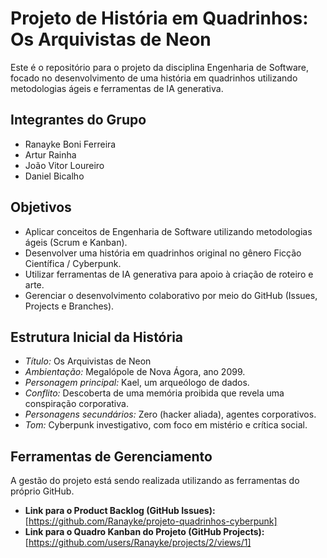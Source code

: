 # Projeto de História em Quadrinhos: Os Arquivistas de Neon

Este é o repositório para o projeto da disciplina Engenharia de Software, focado no desenvolvimento de uma história em quadrinhos utilizando metodologias ágeis e ferramentas de IA generativa.

## Integrantes do Grupo
- Ranayke Boni Ferreira
- Artur Rainha
- João Vitor Loureiro
- Daniel Bicalho

## Objetivos
- Aplicar conceitos de Engenharia de Software utilizando metodologias ágeis (Scrum e Kanban).
- Desenvolver uma história em quadrinhos original no gênero Ficção Científica / Cyberpunk.
- Utilizar ferramentas de IA generativa para apoio à criação de roteiro e arte.
- Gerenciar o desenvolvimento colaborativo por meio do GitHub (Issues, Projects e Branches).

## Estrutura Inicial da História
- *Título:* Os Arquivistas de Neon  
- *Ambientação:* Megalópole de Nova Ágora, ano 2099.  
- *Personagem principal:* Kael, um arqueólogo de dados.  
- *Conflito:* Descoberta de uma memória proibida que revela uma conspiração corporativa.  
- *Personagens secundários:* Zero (hacker aliada), agentes corporativos.  
- *Tom:* Cyberpunk investigativo, com foco em mistério e crítica social.

## Ferramentas de Gerenciamento
A gestão do projeto está sendo realizada utilizando as ferramentas do próprio GitHub.

* **Link para o Product Backlog (GitHub Issues):** [https://github.com/Ranayke/projeto-quadrinhos-cyberpunk]
* **Link para o Quadro Kanban do Projeto (GitHub Projects):** [https://github.com/users/Ranayke/projects/2/views/1]
